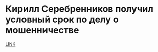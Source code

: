 # Кирилл Серебренников получил условный срок по делу о мошенничестве



[LINK](https://varlamov.ru/3940805.html)